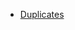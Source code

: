 * [Duplicates](https://github.com/GustavBrunszwig/JS_wiki/blob/main/utilty_functions/arrays/duplicates.md)
